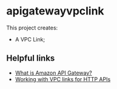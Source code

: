 # apigatewayvpclink

This project creates:
- A VPC Link;

## Helpful links

- [What is Amazon API Gateway?][1]
- [Working with VPC links for HTTP APIs][2]

[1]: https://docs.aws.amazon.com/apigateway/latest/developerguide/welcome.html
[2]: https://docs.aws.amazon.com/apigateway/latest/developerguide/http-api-vpc-links.html